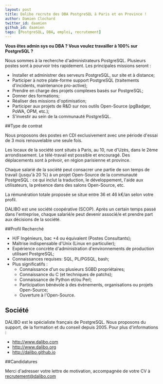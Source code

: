 ```yaml
---
layout: post
title: Dalibo recrute des DBA PostgreSQL à Paris et en Province !
author: Damien Clochard
twitter_id: daamien
github_id: daamien
tags: [PostgreSQL, DBA, emploi, recrutement]
---
```



**Vous êtes admin sys ou DBA ? Vous voulez travailler à 100% sur PostgreSQL ?**


<!--MORE-->


Nous sommes à la recherche d'administrateurs PostgreSQL. Plusieurs postes sont à pourvoir très rapidement. Les principales missions seront :

* Installer et administrer des serveurs PostgreSQL, sur site et à distance;
* Participer à notre plate-forme support PostgreSQL (traitements d'incidents, maintenance pro-active);
* Prendre en charge des projets complexes basés sur PostgreSQL;
* Donner des formations;
* Réaliser des missions d'optimisation;
* Participer aux projets de R&D sur nos outils Open-Source (pgBadger, PoWA, OPM, etc.);
* S'investir au sein de la communauté PostgreSQL.


##Type de contrat

Nous proposons des postes en CDI exclusivement avec une période d'essai de 3 mois renouvelable une seule fois.

Les locaux de la société sont situés à Paris, au 10, rue d'Uzès, dans le 2ème arrondissement. Le télé-travail est possible et encouragé.
Des déplacements sont à prévoir, en région parisienne et province.

Chaque salarié de la société peut consacrer une partie de son temps de travail (jusqu'à 20 %) à un projet Open-Source de la communauté PostgreSQL : ce qui inclut la traduction, le développement, l'aide aux utilisateurs, la présence dans des salons Open-Source, etc.

La rémunération totale proposée se situe entre 36 et 46 k€/an selon votre profil.

DALIBO est une société coopérative (SCOP). Après un certain temps passé dans l'entreprise, chaque salarié/e peut devenir associé/e et prendre part aux décisions de la société.


##Profil Recherché

* H/F Ingénieurs, bac +4 ou équivalent (Postes Consultants);
* Maîtrise indispensable d'Unix (Linux en particulier);
* Expérience concrète d'administration d'environnements de production utilisant PostgreSQL;
* Connaissances requises: SQL, PL/PGSQL, bash;
* Plus significatifs :
    - Connaissance d'un ou plusieurs SGBD propriétaires;
    - Connaissance du C (et techniques de patchs);
    - Connaissance de Python et/ou Perl;
    - Participation bénévole à des évènements, organisations ou projets Open-Source;
    - Ouverture à l'Open-Source.


## Société

DALIBO est le spécialiste français de PostgreSQL. Nous proposons du support, de la formation et du conseil depuis 2005.
Pour plus d'informations :

* http://www.dalibo.com
* http://www.dalibo.org
* http://dalibo.github.io


##Candidatures

Merci d'adresser votre lettre de motivation, accompagnée de votre CV à recrutement@dalibo.com
